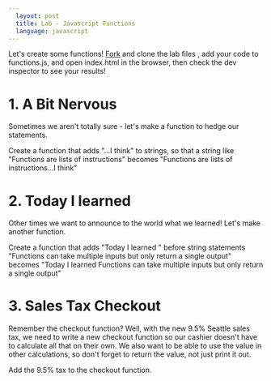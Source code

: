 ```yaml
---
  layout: post
  title: Lab - Javascript Functions
  language: javascript
---
```


Let's create some functions! [Fork](https://github.com/google-cssi/cssi-2.3-lab-functions) and clone the lab files , add your code to functions.js, and open index.html in the browser, then check the dev inspector to see your results!

# 1. A Bit Nervous
Sometimes we aren't totally sure - let's make a function to hedge our statements.

Create a function that adds "...I think" to strings, so that a string like "Functions are lists of instructions" becomes "Functions are lists of instructions...I think"

# 2. Today I learned
Other times we want to announce to the world what we learned! Let's make another function.

Create a function that adds "Today I learned " before string statements
"Functions can take multiple inputs but only return a single output" becomes "Today I learned Functions can take multiple inputs but only return a single output"

# 3. Sales Tax Checkout
Remember the checkout function? Well, with the new 9.5% Seattle sales tax, we need to write a new checkout function so our cashier doesn't have to calculate all that on their own. We also want to be able to use the value in other calculations, so don't forget to return the value, not just print it out.

Add the 9.5% tax to the checkout function.
